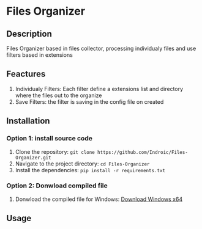 # Files Organizer 

## Description

Files Organizer based in files collector, processing individualy files and use filters based in extensions

## Feactures

1. Individualy Filters: Each filter define a extensions list and directory where the files out to the organize
2. Save Filters: the filter is saving in the config file on created


## Installation

### Option 1: install source code

1. Clone the repository: `git clone https://github.com/Indroic/Files-Organizer.git`
2. Navigate to the project directory: `cd Files-Organizer`
3. Install the dependencies: `pip install -r requirements.txt`

### Option 2: Donwload compiled file

1. Donwload the compiled file for Windows: [Download Windows x64](https://github.com/Indroic/Files-Organizer/compile/Files_Organizer_x64.exe)

## Usage
